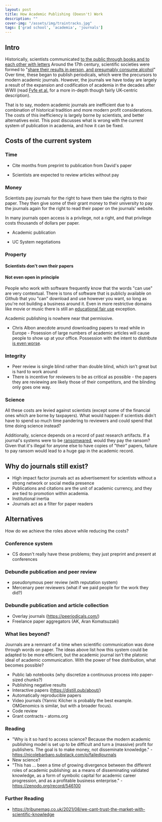 ```yaml
---
layout: post
title: How Academic Publishing (Doesn't) Work
description: ""
cover-img: "/assets/img/traintracks.jpg"
tags: ['grad school', 'academia', 'journals']
---
```


## Intro
Historically, scientists communicated [to the public through books and to each other with letters](http://garfield.library.upenn.edu/essays/v4p394y1979-80.pdf)
Around the 17th century, scientific societies were formed to "[share their results in person, and presumably consume alcohol](https://blogs.scientificamerican.com/information-culture/the-mostly-true-origins-of-the-scientific-journal/)"
Over time, these began to publish periodicals, which were the precursors to modern academic journals.
However, the journals we have today are largely a result of the expansion and codification of academia in the decades after WWII (read [Fyfe et al.](http://garfield.library.upenn.edu/essays/v4p394y1979-80.pdf) for a more in-depth though fairly UK-centric description).

That is to say, modern academic journals are inefficient due to a combination of historical tradition and more modern profit considerations.
The costs of this inefficiency is largely borne by scientists, and better alternatives exist.
This post discusses what is wrong with the current system of publication in academia, and how it can be fixed.


## Costs of the current system
### Time
- Cite months from preprint to publication from David's paper

- Scientists are expected to review articles without pay

### Money
Scientists pay journals for the right to have them take the rights to their paper.
They then give some of their grant money to their university to pay the journals again for the right to read their paper on the journals' website.

In many journals open access is a privilege, not a right, and that privilege costs thousands of dollars per paper.

- Academic publication 

- UC System negotiations

### Property
#### Scientists don't own their papers

#### Not even open in principle
People who work with software frequently know that the words "can use" are very contextual.
There is tons of software that is publicly available on Github that you "can" download and use however you want, so long as you're not building a business around it.
Even in more restrictive domains like movie or music there is still an [educational fair use](https://www.lib.uchicago.edu/copyrightinfo/fairuse.html#fair) exception.

Academic publishing is nowhere near that permissive.

- Chris Albon anecdote around downloading papers to read while in Europe - 
Posession of large numbers of academic articles will cause people to show up at your office. 
Possession with the intent to distribute [is even worse](https://en.wikipedia.org/wiki/Aaron_Swartz).



### Integrity

- Peer review is single blind rather than double blind, which isn't great but is hard to work around
- There is incentive for reviewers to be as critical as possible - the papers they are reviewing are likely those of their competitors, and the blinding only goes one way.

### Science
All these costs are levied against scientists (except some of the financial ones which are borne by taxpayers).
What would happen if scientists didn't have to spend so much time pandering to reviewers and could spend that time doing science instead?

Additionally, science depends on a record of past research artifacts.
If a journal's systems were to be [ransomwared](https://en.wikipedia.org/wiki/Ransomware#Growth), would they pay the ransom?
Given that it's illegal for anyone else to have copies of "their" papers, failure to pay ransom would lead to a huge gap in the academic record.

## Why do journals still exist?
- High impact factor journals act as advertisement for scientists without a strong network or social media presence
- Publications and citations are the unit of academic currency, and they are tied to promotion within academia.
- Institutional inertia
- Journals act as a filter for paper readers


## Alternatives
How do we achieve the roles above while reducing the costs?

### Conference system
- CS doesn't really have these problems; they just preprint and present at conferences
### Debundle publication and peer review
- pseudonymous peer review (with reputation system)
- Mercenary peer reviewers (what if we paid people for the work they did?)
### Debundle publication and article collection
- Overlay journals (https://peeriodicals.com/)
- Freelance paper aggregators (AK, Aran Komatsuzaki)

### What lies beyond?
Journals are a remnant of a time when scientific communication was done through words on paper.
The ideas above list how this system could be adapted to be more efficient, but the academic journal isn't the platonic ideal of academic communication.
With the power of free distribution, what becomes possible?

- Public lab notebooks (why discretize a continuous process into paper-sized chunks?)
- Publishing negative results
- Interactive papers (https://distill.pub/about/)
- Automatically reproducible papers
- Video journals (Yannic Kilcher is probably the best example. OMGenomics is similar, but with a broader focus).
- Code review
- Grant contracts - atoms.org

### Reading
- "Why is it so hard to access science? Because the modern academic publishing model is set up to be difficult and turn a (massive) profit for publishers. The goal is to make money, not disseminate knowledge." - https://nicolebarbaro.substack.com/p/failedjournals
- New science?
- "This has ... been a time of growing divergence between the different roles of academic publishing: as a means of disseminating validated knowledge, as a form of symbolic capital for academic career progression, and as a profitable business enterprise." - https://zenodo.org/record/546100


### Further Reading
- https://tribunemag.co.uk/2021/08/we-cant-trust-the-market-with-scientific-knowledge
